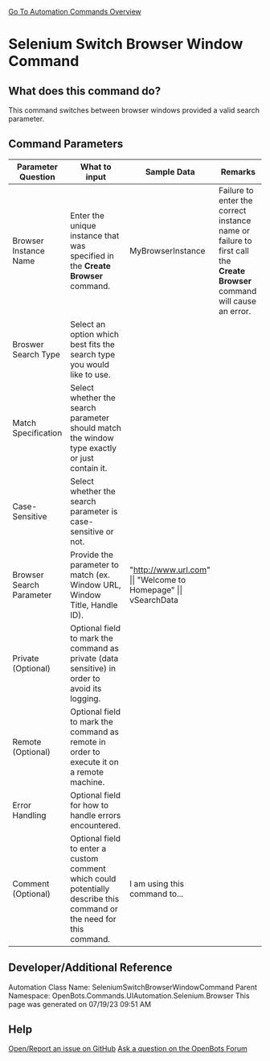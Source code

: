 <!--TITLE: Selenium Switch Browser Window Command -->
<!-- SUBTITLE: a command in the UI Automation Commands\Selenium\Browser group. -->
[Go To Automation Commands Overview](/automation-commands)


# Selenium Switch Browser Window Command


## What does this command do?
This command switches between browser windows provided a valid search parameter.


## Command Parameters
| Parameter Question   	| What to input  	|  Sample Data 	| Remarks  	|
| ---                    | ---               | ---           | ---       |
|Browser Instance Name|Enter the unique instance that was specified in the **Create Browser** command.|MyBrowserInstance|Failure to enter the correct instance name or failure to first call the **Create Browser** command will cause an error.|
|Broswer Search Type|Select an option which best fits the search type you would like to use.|||
|Match Specification|Select whether the search parameter should match the window type exactly or just contain it.|||
|Case-Sensitive|Select whether the search parameter is case-sensitive or not.|||
|Browser Search Parameter|Provide the parameter to match (ex. Window URL, Window Title, Handle ID).|"http://www.url.com" \|\| "Welcome to Homepage" \|\| vSearchData||
|Private (Optional)|Optional field to mark the command as private (data sensitive) in order to avoid its logging.|||
|Remote (Optional)|Optional field to mark the command as remote in order to execute it on a remote machine.|||
|Error Handling|Optional field for how to handle errors encountered.|||
|Comment (Optional)|Optional field to enter a custom comment which could potentially describe this command or the need for this command.|I am using this command to...||


## Developer/Additional Reference
Automation Class Name: SeleniumSwitchBrowserWindowCommand
Parent Namespace: OpenBots.Commands.UIAutomation.Selenium.Browser
This page was generated on 07/19/23 09:51 AM


## Help
[Open/Report an issue on GitHub](https://github.com/OpenBotsAI/OpenBots.Studio/issues/new)
[Ask a question on the OpenBots Forum](https://openbots.ai/forums/)

